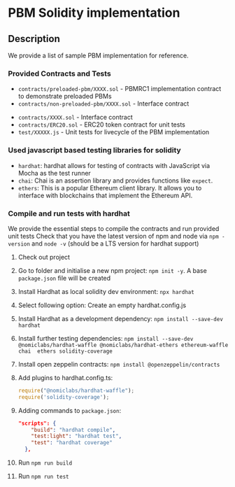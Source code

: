 # PBM Solidity implementation

## Description
We provide a list of sample PBM implementation for reference.

### Provided Contracts and Tests
<!-- TBD: Explain the folder structure -->

- `contracts/preloaded-pbm/XXXX.sol` - PBMRC1 implementation contract to demonstrate preloaded PBMs
- `contracts/non-preloaded-pbm/XXXX.sol` - Interface contract
<!-- - `contracts/attest-unlock-pbm/XXXX.sol` - contract to demonstrate a 3rd party attestation to allow unwrap of a PBM -->
- `contracts/XXXX.sol` - Interface contract
- `contracts/ERC20.sol` - ERC20 token contract for unit tests
- `test/XXXXX.js` - Unit tests for livecycle of the PBM implementation 

### Used javascript based testing libraries for solidity
<!-- TBD: Fill this up with libraries used -->
- `hardhat`: hardhat allows for testing of contracts with JavaScript via Mocha as the test runner
- `chai`: Chai is an assertion library and provides functions like `expect`.
- `ethers`: This is a popular Ethereum client library. It allows you to interface with blockchains that implement the Ethereum API.

### Compile and run tests with hardhat
<!-- TBD: Improve this with nix file -->

We provide the essential steps to compile the contracts and run provided unit tests
Check that you have the latest version of npm and node via `npm -version` and `node -v` (should be a LTS version for hardhat support)

1. Check out project
2. Go to folder and initialise a new npm project: `npm init -y`. A base `package.json` file will be created
3. Install Hardhat as local solidity dev environment: `npx hardhat`
4. Select following option: Create an empty hardhat.config.js
5. Install Hardhat as a development dependency: `npm install --save-dev hardhat`
6. Install further testing dependencies:
`npm install --save-dev @nomiclabs/hardhat-waffle @nomiclabs/hardhat-ethers ethereum-waffle chai  ethers solidity-coverage`
7. Install open zeppelin contracts: `npm install @openzeppelin/contracts`
8. Add plugins to hardhat.config.ts:

    ```typescript
    require("@nomiclabs/hardhat-waffle"); 
    require('solidity-coverage');
    ```

9. Adding commands to `package.json`:

    ```json
    "scripts": {
        "build": "hardhat compile",
        "test:light": "hardhat test",
        "test": "hardhat coverage"
      },
    ```

10. Run `npm run build`
11. Run `npm run test`

